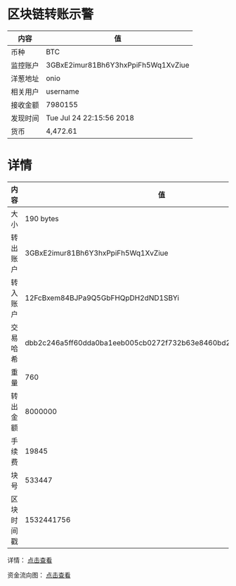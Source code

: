 ﻿# 区块链转账示警
|内容|值|
| ----- | ---- |
| 币种 | BTC |
|监控账户 | 3GBxE2imur81Bh6Y3hxPpiFh5Wq1XvZiue |
 |洋葱地址 | onio | 
 |相关用户 | username | 
|接收金额 | 7980155 |
|发现时间 |Tue Jul 24 22:15:56 2018|
|货币 |4,472.61 |


# 详情
|内容|值|
| ---  |  ----- |
|大小   | 190 bytes |
|转出账户 |  3GBxE2imur81Bh6Y3hxPpiFh5Wq1XvZiue<br/>  |
|转入账户 |  12FcBxem84BJPa9Q5GbFHQpDH2dND1SBYi<br/>  |
|交易哈希 | dbb2c246a5ff60dda0ba1eeb005cb0272f732b63e8460bd2f0c069b58f7702e0 |
|重量 | 760 |
|转出金额 | 8000000 |
|手续费 | 19845 |
|块号 |533447|
|区块时间戳 | 1532441756 |


详情： [点击查看]( https://blockchain.info/tx/dbb2c246a5ff60dda0ba1eeb005cb0272f732b63e8460bd2f0c069b58f7702e0)

资金流向图： [点击查看](https://blockchain.info/tree/362374989)